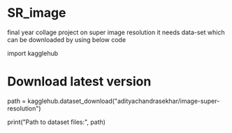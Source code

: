 # SR_image
final year collage project on super image resolution
it needs data-set which can be downloaded by using below code

import kagglehub

# Download latest version
path = kagglehub.dataset_download("adityachandrasekhar/image-super-resolution")

print("Path to dataset files:", path)
